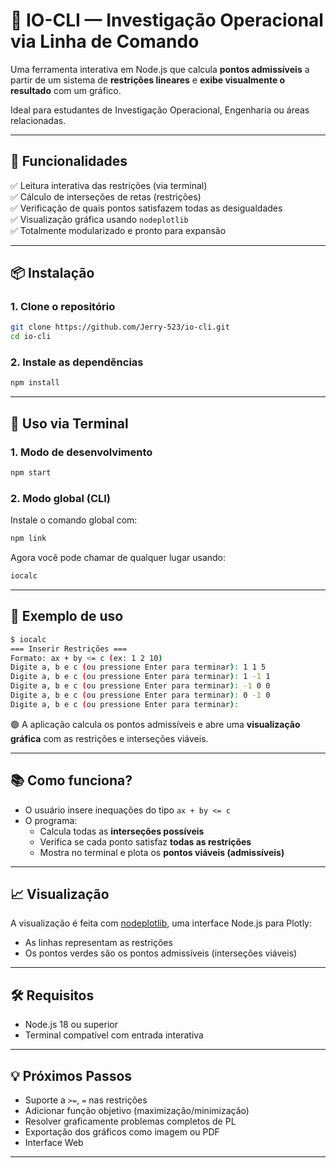 # 📐 IO-CLI — Investigação Operacional via Linha de Comando

Uma ferramenta interativa em Node.js que calcula **pontos admissíveis** a partir de um sistema de **restrições lineares** e **exibe visualmente o resultado** com um gráfico.

Ideal para estudantes de Investigação Operacional, Engenharia ou áreas relacionadas.

---

## 🚀 Funcionalidades

✅ Leitura interativa das restrições (via terminal)  
✅ Cálculo de interseções de retas (restrições)  
✅ Verificação de quais pontos satisfazem todas as desigualdades  
✅ Visualização gráfica usando `nodeplotlib`  
✅ Totalmente modularizado e pronto para expansão

---

## 📦 Instalação

### 1. Clone o repositório

```bash
git clone https://github.com/Jerry-523/io-cli.git
cd io-cli
```

### 2. Instale as dependências

```bash
npm install
```

---

## 🔗 Uso via Terminal

### 1. Modo de desenvolvimento

```bash
npm start
```

### 2. Modo global (CLI)

Instale o comando global com:

```bash
npm link
```

Agora você pode chamar de qualquer lugar usando:

```bash
iocalc
```

---

## 🧪 Exemplo de uso

```bash
$ iocalc
=== Inserir Restrições ===
Formato: ax + by <= c (ex: 1 2 10)
Digite a, b e c (ou pressione Enter para terminar): 1 1 5
Digite a, b e c (ou pressione Enter para terminar): 1 -1 1
Digite a, b e c (ou pressione Enter para terminar): -1 0 0
Digite a, b e c (ou pressione Enter para terminar): 0 -1 0
Digite a, b e c (ou pressione Enter para terminar):
```

🟢 A aplicação calcula os pontos admissíveis e abre uma **visualização gráfica** com as restrições e interseções viáveis.

---

## 📚 Como funciona?

- O usuário insere inequações do tipo `ax + by <= c`
- O programa:
  - Calcula todas as **interseções possíveis**
  - Verifica se cada ponto satisfaz **todas as restrições**
  - Mostra no terminal e plota os **pontos viáveis (admissíveis)**

---

## 📈 Visualização

A visualização é feita com [nodeplotlib](https://www.npmjs.com/package/nodeplotlib), uma interface Node.js para Plotly:

- As linhas representam as restrições
- Os pontos verdes são os pontos admissíveis (interseções viáveis)

---

## 🛠 Requisitos

- Node.js 18 ou superior
- Terminal compatível com entrada interativa

---

## 💡 Próximos Passos

- Suporte a `>=`, `=` nas restrições
- Adicionar função objetivo (maximização/minimização)
- Resolver graficamente problemas completos de PL
- Exportação dos gráficos como imagem ou PDF
- Interface Web



---
